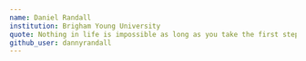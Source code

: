 ```yaml
---
name: Daniel Randall
institution: Brigham Young University
quote: Nothing in life is impossible as long as you take the first step.
github_user: dannyrandall 
---
```

